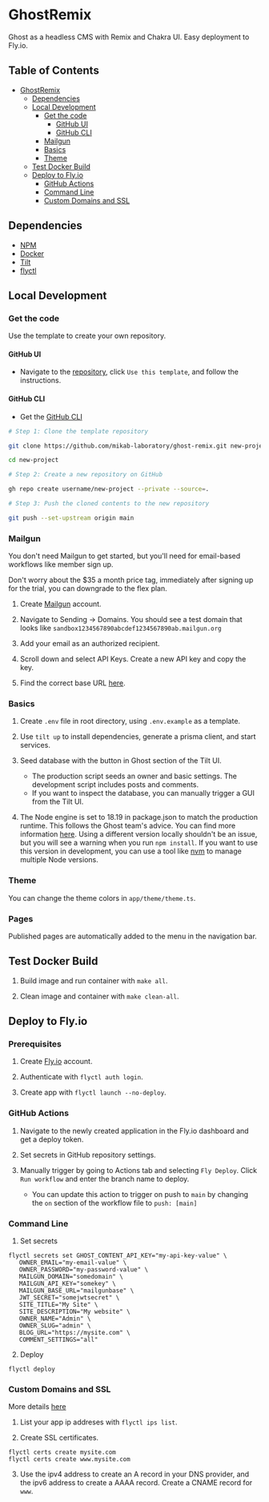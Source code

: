 # GhostRemix

Ghost as a headless CMS with Remix and Chakra UI. Easy deployment to Fly.io.

## Table of Contents

- [GhostRemix](#GhostRemix)
  - [Dependencies](#dependencies)
  - [Local Development](#local-development)
    - [Get the code](#get-the-code)
      - [GitHub UI](#github-ui)
      - [GitHub CLI](#github-cli)
    - [Mailgun](#mailgun)
    - [Basics](#basics)
    - [Theme](#theme)
  - [Test Docker Build](#test-docker-build)
  - [Deploy to Fly.io](#deploy-to-flyio)
    - [GitHub Actions](#github-actions)
    - [Command Line](#command-line)
    - [Custom Domains and SSL](#custom-domains-and-ssl)

## Dependencies

- [NPM](https://www.npmjs.com/)
- [Docker](https://www.docker.com/)
- [Tilt](https://tilt.dev/)
- [flyctl](https://fly.io/docs/flyctl/installing/)

## Local Development

### Get the code

Use the template to create your own repository.

#### GitHub UI

- Navigate to the [repository](https://github.com/mikan-laboratory/ghost-remix), click `Use this template`, and follow the instructions.

#### GitHub CLI

- Get the [GitHub CLI](https://cli.github.com/)

```bash
# Step 1: Clone the template repository

git clone https://github.com/mikab-laboratory/ghost-remix.git new-project

cd new-project

# Step 2: Create a new repository on GitHub

gh repo create username/new-project --private --source=.

# Step 3: Push the cloned contents to the new repository

git push --set-upstream origin main
```

### Mailgun

You don't need Mailgun to get started, but you'll need for email-based workflows like member sign up.

Don't worry about the $35 a month price tag, immediately after signing up for the trial, you can downgrade to the flex plan.

1. Create [Mailgun](https://www.mailgun.com/) account.

2. Navigate to Sending -> Domains. You should see a test domain that looks like `sandbox1234567890abcdef1234567890ab.mailgun.org`

3. Add your email as an authorized recipient.

4. Scroll down and select API Keys. Create a new API key and copy the key.

5. Find the correct base URL [here](https://documentation.mailgun.com/en/latest/api-intro.html#base-url).

### Basics

1. Create `.env` file in root directory, using `.env.example` as a template.

2. Use `tilt up` to install dependencies, generate a prisma client, and start services.

3. Seed database with the button in Ghost section of the Tilt UI.

   - The production script seeds an owner and basic settings. The development script includes posts and comments.
   - If you want to inspect the database, you can manually trigger a GUI from the Tilt UI.

4. The Node engine is set to 18.19 in package.json to match the production runtime. This follows the Ghost team's advice. You can find more information [here](https://ghost.org/docs/faq/node-versions/#why-follow-lts). Using a different version locally shouldn't be an issue, but you will see a warning when you run `npm install`. If you want to use this version in development, you can use a tool like [nvm](https://github.com/nvm-sh/nvm?tab=readme-ov-file#install--update-script) to manage multiple Node versions.

### Theme

You can change the theme colors in `app/theme/theme.ts`.

### Pages

Published pages are automatically added to the menu in the navigation bar.

## Test Docker Build

1. Build image and run container with `make all`.

2. Clean image and container with `make clean-all`.

## Deploy to Fly.io

### Prerequisites

1. Create [Fly.io](https://fly.io) account.

2. Authenticate with `flyctl auth login`.

3. Create app with `flyctl launch --no-deploy`.

### GitHub Actions

1. Navigate to the newly created application in the Fly.io dashboard and get a deploy token.

2. Set secrets in GitHub repository settings.

3. Manually trigger by going to Actions tab and selecting `Fly Deploy`. Click `Run workflow` and enter the branch name to deploy.
   - You can update this action to trigger on push to `main` by changing the `on` section of the workflow file to `push: [main]`

### Command Line

1. Set secrets

```
flyctl secrets set GHOST_CONTENT_API_KEY="my-api-key-value" \
   OWNER_EMAIL="my-email-value" \
   OWNER_PASSWORD="my-password-value" \
   MAILGUN_DOMAIN="somedomain" \
   MAILGUN_API_KEY="somekey" \
   MAILGUN_BASE_URL="mailgunbase" \
   JWT_SECRET="somejwtsecret" \
   SITE_TITLE="My Site" \
   SITE_DESCRIPTION="My website" \
   OWNER_NAME="Admin" \
   OWNER_SLUG="admin" \
   BLOG_URL="https://mysite.com" \
   COMMENT_SETTINGS="all"
```

2. Deploy

```
flyctl deploy
```

### Custom Domains and SSL

More details [here](https://fly.io/docs/networking/custom-domains-with-fly/)

1. List your app ip addreses with `flyctl ips list`.

2. Create SSL certificates.

```
flyctl certs create mysite.com
flyctl certs create www.mysite.com
```

3. Use the ipv4 address to create an A record in your DNS provider, and the ipv6 address to create a AAAA record. Create a CNAME record for `www`.
